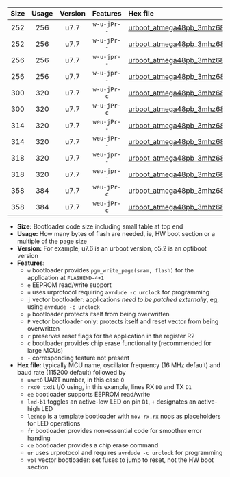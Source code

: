 |Size|Usage|Version|Features|Hex file|
|:-:|:-:|:-:|:-:|:--|
|252|256|u7.7|`w-u-jPr--`|[urboot_atmega48pb_3mhz6864_460800bps_uart0_rxd0_txd1_led+b5_ur_vbl.hex](https://raw.githubusercontent.com/stefanrueger/urboot.hex/main/mcus/atmega48pb/fcpu_3mhz6864/460800_bps/urboot_atmega48pb_3mhz6864_460800bps_uart0_rxd0_txd1_led+b5_ur_vbl.hex)|
|252|256|u7.7|`w-u-jPr--`|[urboot_atmega48pb_3mhz6864_460800bps_uart0_rxd0_txd1_lednop_ur_vbl.hex](https://raw.githubusercontent.com/stefanrueger/urboot.hex/main/mcus/atmega48pb/fcpu_3mhz6864/460800_bps/urboot_atmega48pb_3mhz6864_460800bps_uart0_rxd0_txd1_lednop_ur_vbl.hex)|
|256|256|u7.7|`w-u-jpr--`|[urboot_atmega48pb_3mhz6864_460800bps_uart0_rxd0_txd1_led+b5_fr_ur_vbl.hex](https://raw.githubusercontent.com/stefanrueger/urboot.hex/main/mcus/atmega48pb/fcpu_3mhz6864/460800_bps/urboot_atmega48pb_3mhz6864_460800bps_uart0_rxd0_txd1_led+b5_fr_ur_vbl.hex)|
|256|256|u7.7|`w-u-jpr--`|[urboot_atmega48pb_3mhz6864_460800bps_uart0_rxd0_txd1_lednop_fr_ur_vbl.hex](https://raw.githubusercontent.com/stefanrueger/urboot.hex/main/mcus/atmega48pb/fcpu_3mhz6864/460800_bps/urboot_atmega48pb_3mhz6864_460800bps_uart0_rxd0_txd1_lednop_fr_ur_vbl.hex)|
|300|320|u7.7|`w-u-jPr-c`|[urboot_atmega48pb_3mhz6864_460800bps_uart0_rxd0_txd1_led+b5_fr_ce_ur_vbl.hex](https://raw.githubusercontent.com/stefanrueger/urboot.hex/main/mcus/atmega48pb/fcpu_3mhz6864/460800_bps/urboot_atmega48pb_3mhz6864_460800bps_uart0_rxd0_txd1_led+b5_fr_ce_ur_vbl.hex)|
|300|320|u7.7|`w-u-jPr-c`|[urboot_atmega48pb_3mhz6864_460800bps_uart0_rxd0_txd1_lednop_fr_ce_ur_vbl.hex](https://raw.githubusercontent.com/stefanrueger/urboot.hex/main/mcus/atmega48pb/fcpu_3mhz6864/460800_bps/urboot_atmega48pb_3mhz6864_460800bps_uart0_rxd0_txd1_lednop_fr_ce_ur_vbl.hex)|
|314|320|u7.7|`weu-jPr--`|[urboot_atmega48pb_3mhz6864_460800bps_uart0_rxd0_txd1_ee_led+b5_ur_vbl.hex](https://raw.githubusercontent.com/stefanrueger/urboot.hex/main/mcus/atmega48pb/fcpu_3mhz6864/460800_bps/urboot_atmega48pb_3mhz6864_460800bps_uart0_rxd0_txd1_ee_led+b5_ur_vbl.hex)|
|314|320|u7.7|`weu-jPr--`|[urboot_atmega48pb_3mhz6864_460800bps_uart0_rxd0_txd1_ee_lednop_ur_vbl.hex](https://raw.githubusercontent.com/stefanrueger/urboot.hex/main/mcus/atmega48pb/fcpu_3mhz6864/460800_bps/urboot_atmega48pb_3mhz6864_460800bps_uart0_rxd0_txd1_ee_lednop_ur_vbl.hex)|
|318|320|u7.7|`weu-jpr--`|[urboot_atmega48pb_3mhz6864_460800bps_uart0_rxd0_txd1_ee_led+b5_fr_ur_vbl.hex](https://raw.githubusercontent.com/stefanrueger/urboot.hex/main/mcus/atmega48pb/fcpu_3mhz6864/460800_bps/urboot_atmega48pb_3mhz6864_460800bps_uart0_rxd0_txd1_ee_led+b5_fr_ur_vbl.hex)|
|318|320|u7.7|`weu-jpr--`|[urboot_atmega48pb_3mhz6864_460800bps_uart0_rxd0_txd1_ee_lednop_fr_ur_vbl.hex](https://raw.githubusercontent.com/stefanrueger/urboot.hex/main/mcus/atmega48pb/fcpu_3mhz6864/460800_bps/urboot_atmega48pb_3mhz6864_460800bps_uart0_rxd0_txd1_ee_lednop_fr_ur_vbl.hex)|
|358|384|u7.7|`weu-jPr-c`|[urboot_atmega48pb_3mhz6864_460800bps_uart0_rxd0_txd1_ee_led+b5_fr_ce_ur_vbl.hex](https://raw.githubusercontent.com/stefanrueger/urboot.hex/main/mcus/atmega48pb/fcpu_3mhz6864/460800_bps/urboot_atmega48pb_3mhz6864_460800bps_uart0_rxd0_txd1_ee_led+b5_fr_ce_ur_vbl.hex)|
|358|384|u7.7|`weu-jPr-c`|[urboot_atmega48pb_3mhz6864_460800bps_uart0_rxd0_txd1_ee_lednop_fr_ce_ur_vbl.hex](https://raw.githubusercontent.com/stefanrueger/urboot.hex/main/mcus/atmega48pb/fcpu_3mhz6864/460800_bps/urboot_atmega48pb_3mhz6864_460800bps_uart0_rxd0_txd1_ee_lednop_fr_ce_ur_vbl.hex)|

- **Size:** Bootloader code size including small table at top end
- **Usage:** How many bytes of flash are needed, ie, HW boot section or a multiple of the page size
- **Version:** For example, u7.6 is an urboot version, o5.2 is an optiboot version
- **Features:**
  + `w` bootloader provides `pgm_write_page(sram, flash)` for the application at `FLASHEND-4+1`
  + `e` EEPROM read/write support
  + `u` uses urprotocol requiring `avrdude -c urclock` for programming
  + `j` vector bootloader: applications *need to be patched externally*, eg, using `avrdude -c urclock`
  + `p` bootloader protects itself from being overwritten
  + `P` vector bootloader only: protects itself and reset vector from being overwritten
  + `r` preserves reset flags for the application in the register R2
  + `c` bootloader provides chip erase functionality (recommended for large MCUs)
  + `-` corresponding feature not present
- **Hex file:** typically MCU name, oscillator frequency (16 MHz default) and baud rate (115200 default) followed by
  + `uart0` UART number, in this case `0`
  + `rxd0 txd1` I/O using, in this example, lines RX `D0` and TX `D1`
  + `ee` bootloader supports EEPROM read/write
  + `led-b1` toggles an active-low LED on pin `B1`, `+` designates an active-high LED
  + `lednop` is a template bootloader with `mov rx,rx` nops as placeholders for LED operations
  + `fr` bootloader provides non-essential code for smoother error handing
  + `ce` bootloader provides a chip erase command
  + `ur` uses urprotocol and requires `avrdude -c urclock` for programming
  + `vbl` vector bootloader: set fuses to jump to reset, not the HW boot section
